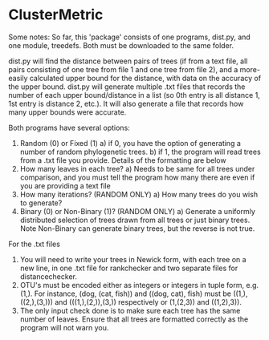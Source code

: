 # ClusterMetric

Some notes:
So far, this 'package' consists of one programs, dist.py, and one module, treedefs. Both must be downloaded to the same folder.

dist.py will find the distance between pairs of trees (if from a text file, all pairs consisting of one tree from file 1 and one tree from file 2), and a more-easily calculated upper bound for the distance, with data on the accuracy of the upper bound.
dist.py will generate multiple .txt files that records the number of each upper bound/distance in a list (so 0th entry is all distance 1, 1st entry is distance 2, etc.). It will also generate a file that records how many upper bounds were accurate.

Both programs have several options:
1) Random (0) or Fixed (1)
	a) if 0, you have the option of generating a number of random phylogenetic trees.
	b) if 1, the program will read trees from a .txt file you provide. Details of the formatting are below
2) How many leaves in each tree?
	a) Needs to be same for all trees under comparison, and you must tell the program how many there are even if you are providing a text file
3) How many iterations? (RANDOM ONLY)
	a) How many trees do you wish to generate?
4) Binary (0) or Non-Binary (1)? (RANDOM ONLY)
	a) Generate a uniformly distributed selection of trees drawn from all trees or just binary trees. Note Non-Binary can generate binary trees, but the reverse is not true.


For the .txt files
1) You will need to write your trees in Newick form, with each tree on a new line, in one .txt file for rankchecker and two separate files for distancechecker.
2) OTU's must be encoded either as integers or integers in tuple form, e.g. (1,). For instance, (dog, (cat, fish)) and ((dog, cat), fish) must be ((1,),((2,),(3,))) and (((1,),(2,)),(3,)) respectively or (1,(2,3)) and ((1,2),3)).
3) The only input check done is to make sure each tree has the same number of leaves. Ensure that all trees are formatted correctly as the program will not warn you.

